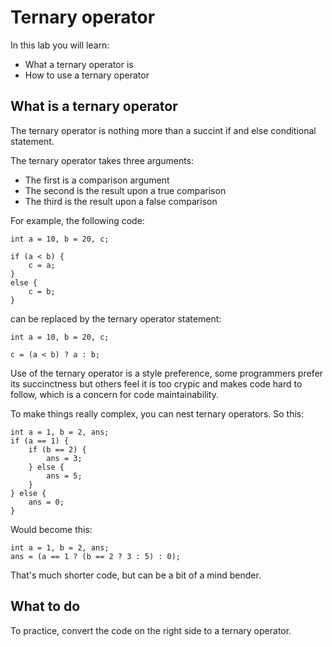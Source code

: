# Ternary operator

In this lab you will learn:

- What a ternary operator is
- How to use a ternary operator

## What is a ternary operator

The ternary operator is nothing more than a succint if and else conditional statement.

The ternary operator takes three arguments:

- The first is a comparison argument
- The second is the result upon a true comparison
- The third is the result upon a false comparison

For example, the following code:

```
int a = 10, b = 20, c;

if (a < b) {
    c = a;
}
else {
    c = b;
}
```
can be replaced by the ternary operator statement:

```
int a = 10, b = 20, c;

c = (a < b) ? a : b;

```
Use of the ternary operator is a style preference, some programmers prefer its succinctness but others feel it is too crypic and makes code hard to follow, which is a concern for code maintainability.  

To make things really complex, you can nest ternary operators.  So this:
```
int a = 1, b = 2, ans;
if (a == 1) {
    if (b == 2) {
        ans = 3;
    } else {
        ans = 5;
    }
} else {
    ans = 0;
}
```

Would become this:
```
int a = 1, b = 2, ans;
ans = (a == 1 ? (b == 2 ? 3 : 5) : 0);
```

That's much shorter code, but can be a bit of a mind bender.

## What to do

To practice, convert the code on the right side to a ternary operator.
